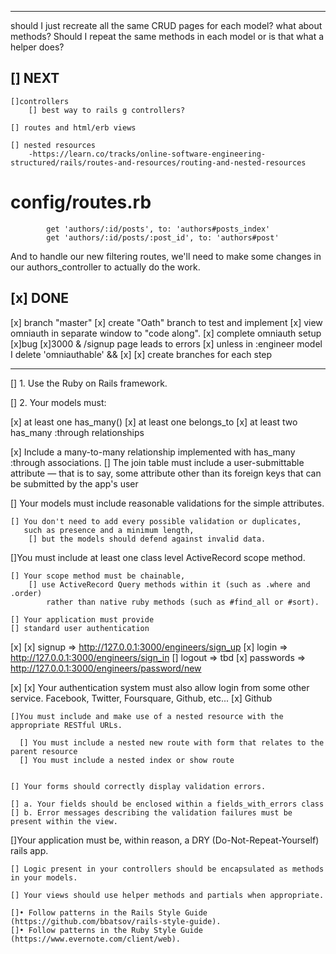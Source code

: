 
-------------------------------------------------------------------------------------------------

should I just recreate all the same CRUD pages for each model?
what about methods?
Should I repeat the same methods in each model or is that what a helper does?

[] NEXT
-------------------------------------------------------------------------------

    []controllers
        [] best way to rails g controllers?

    [] routes and html/erb views

    [] nested resources
        -https://learn.co/tracks/online-software-engineering-structured/rails/routes-and-resources/routing-and-nested-resources

# config/routes.rb
            get 'authors/:id/posts', to: 'authors#posts_index'
            get 'authors/:id/posts/:post_id', to: 'authors#post'

And to handle our new filtering routes, we'll need to make some changes in our authors_controller to actually do the work.


[x] DONE
-------------------------------------------------------------------------------

[x] branch "master"
    [x] create "Oath" branch to test and implement
[x] view omniauth in separate window to "code along".
[x] complete omniauth setup
[x]bug
    [x]3000 & /signup page leads to errors
        [x] unless in :engineer model I delete 'omniauthable'
        &&
        [x]
[x] create branches for each step



-------------------------------------------------------------------------------




[] 1. Use the Ruby on Rails framework.

[] 2. Your models must:

 [x] at least one has_many()
 [x] at least one belongs_to 
 [x] at least two has_many :through relationships

 [x] Include a many-to-many relationship implemented with has_many :through associations. 
    [] The join table must include a user-submittable attribute 
          — that is to say, some attribute other than its foreign keys that can be submitted by the app's user

[] Your models must include reasonable validations for the simple attributes. 

    [] You don't need to add every possible validation or duplicates, 
       such as presence and a minimum length, 
        [] but the models should defend against invalid data.
        
[]You must include at least one class level ActiveRecord scope method.

    [] Your scope method must be chainable, 
        [] use ActiveRecord Query methods within it (such as .where and .order) 
            rather than native ruby methods (such as #find_all or #sort).

    [] Your application must provide 
    [] standard user authentication
[x]      [x] signup => http://127.0.0.1:3000/engineers/sign_up
         [x] login => http://127.0.0.1:3000/engineers/sign_in
         [] logout => tbd
         [x] passwords => http://127.0.0.1:3000/engineers/password/new

[x]      [x] Your authentication system must also allow login from some other service. 
        Facebook, Twitter, Foursquare, Github, etc...
             [x] Github


    []You must include and make use of a nested resource with the appropriate RESTful URLs.

      [] You must include a nested new route with form that relates to the parent resource
      [] You must include a nested index or show route


    [] Your forms should correctly display validation errors. 

    [] a. Your fields should be enclosed within a fields_with_errors class 
    [] b. Error messages describing the validation failures must be present within the view.

[]Your application must be, within reason, a DRY (Do-Not-Repeat-Yourself) rails app.

    [] Logic present in your controllers should be encapsulated as methods in your models.

    [] Your views should use helper methods and partials when appropriate.

    []• Follow patterns in the Rails Style Guide (https://github.com/bbatsov/rails-style-guide). 
    []• Follow patterns in the Ruby Style Guide (https://www.evernote.com/client/web). 



